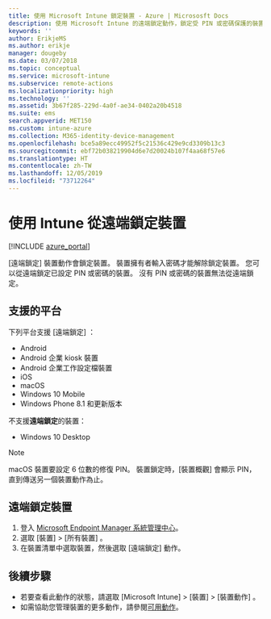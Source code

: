 ```yaml
---
title: 使用 Microsoft Intune 鎖定裝置 - Azure | Micrososft Docs
description: 使用 Microsoft Intune 的遠端鎖定動作，鎖定受 PIN 或密碼保護的裝置。
keywords: ''
author: ErikjeMS
ms.author: erikje
manager: dougeby
ms.date: 03/07/2018
ms.topic: conceptual
ms.service: microsoft-intune
ms.subservice: remote-actions
ms.localizationpriority: high
ms.technology: ''
ms.assetid: 3b67f285-229d-4a0f-ae34-0402a20b4518
ms.suite: ems
search.appverid: MET150
ms.custom: intune-azure
ms.collection: M365-identity-device-management
ms.openlocfilehash: bce5a89ecc49952f5c21536c429e9cd3309b13c3
ms.sourcegitcommit: ebf72b038219904d6e7d20024b107f4aa68f57e6
ms.translationtype: HT
ms.contentlocale: zh-TW
ms.lasthandoff: 12/05/2019
ms.locfileid: "73712264"
---
```

# <a name="remotely-lock-devices-with-intune"></a>使用 Intune 從遠端鎖定裝置

[!INCLUDE [azure_portal](../includes/azure_portal.md)]

[遠端鎖定]  裝置動作會鎖定裝置。 裝置擁有者輸入密碼才能解除鎖定裝置。 您可以從遠端鎖定已設定 PIN 或密碼的裝置。 沒有 PIN 或密碼的裝置無法從遠端鎖定。

## <a name="supported-platforms"></a>支援的平台

下列平台支援 [遠端鎖定]  ：

- Android
- Android 企業 kiosk 裝置
- Android 企業工作設定檔裝置
- iOS
- macOS
- Windows 10 Mobile
- Windows Phone 8.1 和更新版本

不支援**遠端鎖定**的裝置：
- Windows 10 Desktop

> [!NOTE]
> macOS 裝置要設定 6 位數的修復 PIN。 裝置鎖定時，[裝置概觀]  會顯示 PIN，直到傳送另一個裝置動作為止。

## <a name="remote-lock-a-device"></a>遠端鎖定裝置

1. 登入 [Microsoft Endpoint Manager 系統管理中心](https://go.microsoft.com/fwlink/?linkid=2109431)。
3. 選取 [裝置]   > [所有裝置]  。
4. 在裝置清單中選取裝置，然後選取 [遠端鎖定]  動作。

## <a name="next-steps"></a>後續步驟

- 若要查看此動作的狀態，請選取 [Microsoft Intune]   > [裝置]   > [裝置動作]  。 
- 如需協助您管理裝置的更多動作，請參閱[可用動作](device-management.md)。
